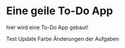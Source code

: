 # Eine geile To-Do App

hier wird eine To-Do App gebaut!

Test Update
Farbe Änderungen der Aufgaben
